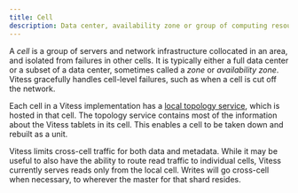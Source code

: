 ```yaml
---
title: Cell
description: Data center, availability zone or group of computing resources
---
```


A *cell* is a group of servers and network infrastructure collocated in an area, and isolated from failures in other cells. It is typically either a full data center or a subset of a data center, sometimes called a *zone* or *availability zone*. Vitess gracefully handles cell-level failures, such as when a cell is cut off the network.

Each cell in a Vitess implementation has a [local topology service](#topology-service), which is hosted in that cell. The topology service contains most of the information about the Vitess tablets in its cell. This enables a cell to be taken down and rebuilt as a unit.

Vitess limits cross-cell traffic for both data and metadata. While it may be useful to also have the ability to route read traffic to individual cells, Vitess currently serves reads only from the local cell. Writes will go cross-cell when necessary, to wherever the master for that shard resides.

